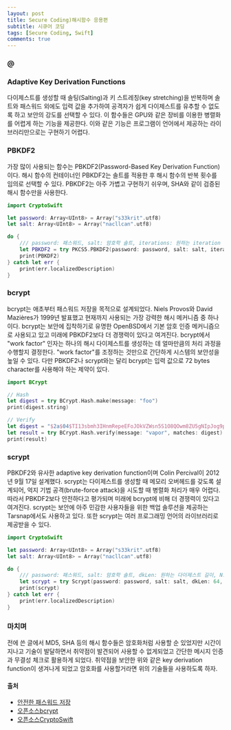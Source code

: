 ```yaml
---
layout: post
title: Secure Coding)해시함수 응용편
subtitle: 시큐어 코딩
tags: [Secure Coding, Swift]
comments: true
---
```


### @

### Adaptive Key Derivation Functions
다이제스트를 생성할 때 솔팅(Salting)과 키 스트레칭(key stretching)을 반복하며 솔트와 패스워드 외에도 입력 값을 추가하여 공격자가 쉽게 다이제스트를 유추할 수 없도록 하고 보안의 강도를 선택할 수 있다. 이 함수들은 GPU와 같은 장비를 이용한 병렬화를 어렵게 하는 기능을 제공한다. 이와 같은 기능은 프로그램이 언어에서 제공하는 라이브러리만으로는 구현하기 어렵다.

### PBKDF2
가장 많이 사용되는 함수는 PBKDF2(Password-Based Key Derivation Function)이다. 해시 함수의 컨테이너인 PBKDF2는 솔트를 적용한 후 해시 함수의 반복 횟수를 임의로 선택할 수 있다. PBKDF2는 아주 가볍고 구현하기 쉬우며, SHA와 같이 검증된 해시 함수만을 사용한다.
~~~swift
import CryptoSwift

let password: Array<UInt8> = Array("s33krit".utf8)
let salt: Array<UInt8> = Array("nacllcan".utf8)

do {
    /// password: 패스워드, salt: 암호학 솔트, iterations: 원하는 iteration 반복 수, keyLength: 원하는 다이제스트 길이, variant: 해시함수
    let PBKDF2 = try PKCS5.PBKDF2(password: password, salt: salt, iterations: 4096, keyLength: 32, variant: .sha256).calculate()
    print(PBKDF2)
} catch let err {
    print(err.localizedDescription)
}
~~~

### bcrypt
bcrypt는 애초부터 패스워드 저장을 목적으로 설계되었다. Niels Provos와 David Mazières가 1999년 발표했고 현재까지 사용되는 가장 강력한 해시 메커니즘 중 하나이다. bcrypt는 보안에 집착하기로 유명한 OpenBSD에서 기본 암호 인증 메커니즘으로 사용되고 있고 미래에 PBKDF2보다 더 경쟁력이 있다고 여겨진다. bcrypt에서 "work factor" 인자는 하나의 해시 다이제스트를 생성하는 데 얼마만큼의 처리 과정을 수행할지 결정한다. "work factor"를 조정하는 것만으로 간단하게 시스템의 보안성을 높일 수 있다. 다만 PBKDF2나 scrypt와는 달리 bcrypt는 입력 값으로 72 bytes character를 사용해야 하는 제약이 있다.
~~~swift
import BCrypt

// Hash
let digest = try BCrypt.Hash.make(message: "foo")
print(digest.string)

// Verify
let digest = "$2a$04$TI13sbmh3IHnmRepeEFoJOkVZWsn5S1O8QOwm8ZU5gNIpJog9pXZm"
let result = try BCrypt.Hash.verify(message: "vapor", matches: digest)
print(result)
~~~

### scrypt
PBKDF2와 유사한 adaptive key derivation function이며 Colin Percival이 2012년 9월 17일 설계했다. scrypt는 다이제스트를 생성할 때 메모리 오버헤드를 갖도록 설계되어, 억지 기법 공격(brute-force attack)을 시도할 때 병렬화 처리가 매우 어렵다. 따라서 PBKDF2보다 안전하다고 평가되며 미래에 bcrypt에 비해 더 경쟁력이 있다고 여겨진다. scrypt는 보안에 아주 민감한 사용자들을 위한 백업 솔루션을 제공하는 Tarsnap에서도 사용하고 있다. 또한 scrypt는 여러 프로그래밍 언어의 라이브러리로 제공받을 수 있다.

~~~swift
import CryptoSwift

let password: Array<UInt8> = Array("s33krit".utf8)
let salt: Array<UInt8> = Array("nacllcan".utf8)

do {
    /// password: 패스워드, salt: 암호학 솔트, dkLen: 원하는 다이제스트 길이, N: CPU 비용, r: 메모리 비용, p: 병렬화(parallelization)
    let scrypt = try Scrypt(password: password, salt: salt, dkLen: 64, N: 16384, r: 8, p: 1).calculate()
    print(scrypt)
} catch let err {
    print(err.localizedDescription)
}
~~~

### 마치며
전에 쓴 글에서 MD5, SHA 등의 해시 함수들은 암호화처럼 사용할 순 있었지만 시간이 지나고 기술이 발달하면서 취약점이 발견되어 사용할 수 없게되었고 간단한 메시지 인증과 무결성 체크로 활용하게 되었다. 취약점을 보안한 위와 같은 key derivation function이 생겨나게 되었고 암호화를 사용할거라면 위의 기술들을 사용하도록 하자.


#### 출처
- [안전한 패스워드 저장](https://d2.naver.com/helloworld/318732)
- [오픈소스bcrypt](https://github.com/vapor-community/bcrypt)
- [오픈소스CryptoSwift](https://github.com/krzyzanowskim/CryptoSwift)
